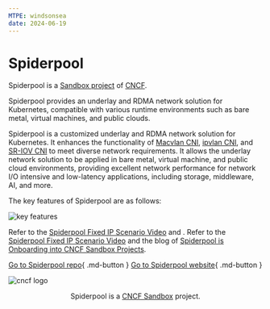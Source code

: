 ```yaml
---
MTPE: windsonsea
date: 2024-06-19
---
```


# Spiderpool

Spiderpool is a [Sandbox project](https://landscape.cncf.io/card-mode?category=cloud-native-network&grouping=category) of [CNCF](https://www.cncf.io).

Spiderpool provides an underlay and RDMA network solution for Kubernetes, compatible with various runtime environments such as bare metal, virtual machines, and public clouds.

Spiderpool is a customized underlay and RDMA network solution for Kubernetes.
It enhances the functionality of
[Macvlan CNI](https://github.com/containernetworking/plugins/tree/main/plugins/main/macvlan),
[ipvlan CNI](https://github.com/containernetworking/plugins/tree/main/plugins/main/ipvlan),
and [SR-IOV CNI](https://github.com/k8snetworkplumbingwg/sriov-cni) to meet diverse network requirements.
It allows the underlay network solution to be applied in bare metal, virtual machine, and public cloud
environments, providing excellent network performance for network I/O intensive and low-latency
applications, including storage, middleware, AI, and more.

The key features of Spiderpool are as follows:

![key features](https://docs.daocloud.io/daocloud-docs-images/docs/en/docs/community/images/spider-arch.png)

Refer to the [Spiderpool Fixed IP Scenario Video](../videos/use-cases.md#ip) and .
Refer to the [Spiderpool Fixed IP Scenario Video](../videos/use-cases.md#ip) and the blog of [Spiderpool is Onboarding into CNCF Sandbox Projects](../blogs/231220-spiderpool.md).

[Go to Spiderpool repo](https://github.com/spidernet-io){ .md-button }
[Go to Spiderpool website](https://spidernet-io.github.io/spiderpool/){ .md-button }

![cncf logo](./images/cncf.png)

<p align="center">
Spiderpool is a <a href="https://landscape.cncf.io/?selected=spiderpool">CNCF Sandbox</a> project.
</p>
